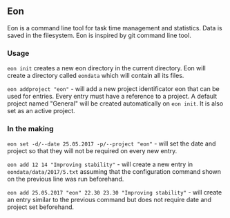 ## Eon

Eon is a command line tool for task time management and statistics. Data is saved in the filesystem. Eon is inspired by git command line tool.

### Usage
`eon init` creates a new eon directory in the current directory. Eon will create a directory called `eondata` which will contain all its files.

`eon addproject "eon"` - will add a new project identificator eon that can be used for entries. Every entry must have a reference to a project. A default project named "General" will be created automatically on `eon init`. It is also set as an active project.

### In the making

`eon set -d/--date 25.05.2017 -p/--project "eon"` - will set the date and project so that they will not be required on every new entry.

`eon add 12 14 "Improving stability"` - will create a new entry in `eondata/data/2017/5.txt` assuming that the configuration command shown on the previous line was run beforehand.

`eon add 25.05.2017 "eon" 22.30 23.30 "Improving stability"` - will create an entry similar to the previous command but does not require date and project set beforehand.
